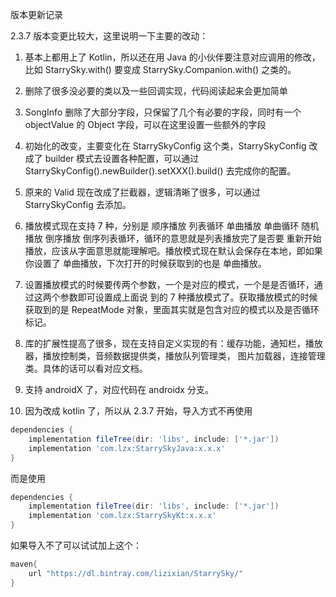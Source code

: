 版本更新记录

2.3.7 版本变更比较大，这里说明一下主要的改动：

1. 基本上都用上了 Kotlin，所以还在用 Java 的小伙伴要注意对应调用的修改，比如 StarrySky.with() 要变成  StarrySky.Companion.with() 之类的。

2. 删除了很多没必要的类以及一些回调实现，代码阅读起来会更加简单

3. SongInfo 删除了大部分字段，只保留了几个有必要的字段，同时有一个 objectValue 的 Object 字段，可以在这里设置一些额外的字段

4. 初始化的改变，主要变化在 StarrySkyConfig 这个类，StarrySkyConfig 改成了 builder 模式去设置各种配置，可以通过
StarrySkyConfig().newBuilder().setXXX().build() 去完成你的配置。

5. 原来的 Valid 现在改成了拦截器，逻辑清晰了很多，可以通过 StarrySkyConfig 去添加。

6. 播放模式现在支持 7 种，分别是 顺序播放 列表循环 单曲播放 单曲循环 随机播放 倒序播放 倒序列表循环，循环的意思就是列表播放完了是否要
重新开始播放，应该从字面意思就能理解吧。播放模式现在默认会保存在本地，即如果你设置了 单曲播放，下次打开的时候获取到的也是 单曲播放。

7. 设置播放模式的时候要传两个参数，一个是对应的模式，一个是是否循环，通过这两个参数即可设置成上面说
到的 7 种播放模式了。获取播放模式的时候获取到的是 RepeatMode 对象，里面其实就是包含对应的模式以及是否循环标记。

8. 库的扩展性提高了很多，现在支持自定义实现的有：缓存功能，通知栏，播放器，播放控制类，音频数据提供类，播放队列管理类，
图片加载器，连接管理类。具体的话可以看对应文档。

9. 支持 androidX 了，对应代码在 androidx 分支。

10. 因为改成 kotlin 了，所以从 2.3.7 开始，导入方式不再使用

```groovy
dependencies {
    implementation fileTree(dir: 'libs', include: ['*.jar'])
    implementation 'com.lzx:StarrySkyJava:x.x.x'
}
```

而是使用

```groovy
dependencies {
    implementation fileTree(dir: 'libs', include: ['*.jar'])
    implementation 'com.lzx:StarrySkyKt:x.x.x'
}
```


如果导入不了可以试试加上这个：
```groovy
maven{
    url "https://dl.bintray.com/lizixian/StarrySky/"
}
```